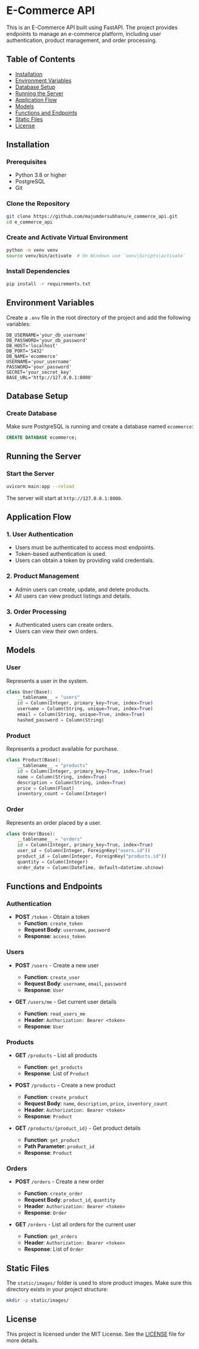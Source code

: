 # E-Commerce API

This is an E-Commerce API built using FastAPI. The project provides endpoints to manage an e-commerce platform, including user authentication, product management, and order processing.

## Table of Contents
- [Installation](#installation)
- [Environment Variables](#environment-variables)
- [Database Setup](#database-setup)
- [Running the Server](#running-the-server)
- [Application Flow](#application-flow)
- [Models](#models)
- [Functions and Endpoints](#functions-and-endpoints)
- [Static Files](#static-files)
- [License](#license)

## Installation

### Prerequisites
- Python 3.8 or higher
- PostgreSQL
- Git

### Clone the Repository
```bash
git clone https://github.com/majumdersubhanu/e_commerce_api.git
cd e_commerce_api
```

### Create and Activate Virtual Environment
```bash
python -m venv venv
source venv/bin/activate  # On Windows use `venv\Scripts\activate`
```

### Install Dependencies
```bash
pip install -r requirements.txt
```

## Environment Variables

Create a `.env` file in the root directory of the project and add the following variables:

```env
DB_USERNAME='your_db_username'
DB_PASSWORD='your_db_password'
DB_HOST='localhost'
DB_PORT='5432'
DB_NAME='ecommerce'
USERNAME='your_username'
PASSWORD='your_password'
SECRET='your_secret_key'
BASE_URL='http://127.0.0.1:8000'
```

## Database Setup

### Create Database
Make sure PostgreSQL is running and create a database named `ecommerce`:

```sql
CREATE DATABASE ecommerce;
```

## Running the Server

### Start the Server
```bash
uvicorn main:app --reload
```

The server will start at `http://127.0.0.1:8000`.

## Application Flow

### 1. User Authentication
- Users must be authenticated to access most endpoints.
- Token-based authentication is used.
- Users can obtain a token by providing valid credentials.

### 2. Product Management
- Admin users can create, update, and delete products.
- All users can view product listings and details.

### 3. Order Processing
- Authenticated users can create orders.
- Users can view their own orders.

## Models

### User
Represents a user in the system.

```python
class User(Base):
    __tablename__ = "users"
    id = Column(Integer, primary_key=True, index=True)
    username = Column(String, unique=True, index=True)
    email = Column(String, unique=True, index=True)
    hashed_password = Column(String)
```

### Product
Represents a product available for purchase.

```python
class Product(Base):
    __tablename__ = "products"
    id = Column(Integer, primary_key=True, index=True)
    name = Column(String, index=True)
    description = Column(String, index=True)
    price = Column(Float)
    inventory_count = Column(Integer)
```

### Order
Represents an order placed by a user.

```python
class Order(Base):
    __tablename__ = "orders"
    id = Column(Integer, primary_key=True, index=True)
    user_id = Column(Integer, ForeignKey("users.id"))
    product_id = Column(Integer, ForeignKey("products.id"))
    quantity = Column(Integer)
    order_date = Column(DateTime, default=datetime.utcnow)
```

## Functions and Endpoints

### Authentication
- **POST** `/token` - Obtain a token
  - **Function**: `create_token`
  - **Request Body**: `username`, `password`
  - **Response**: `access_token`

### Users
- **POST** `/users` - Create a new user
  - **Function**: `create_user`
  - **Request Body**: `username`, `email`, `password`
  - **Response**: `User`

- **GET** `/users/me` - Get current user details
  - **Function**: `read_users_me`
  - **Header**: `Authorization: Bearer <token>`
  - **Response**: `User`

### Products
- **GET** `/products` - List all products
  - **Function**: `get_products`
  - **Response**: List of `Product`

- **POST** `/products` - Create a new product
  - **Function**: `create_product`
  - **Request Body**: `name`, `description`, `price`, `inventory_count`
  - **Header**: `Authorization: Bearer <token>`
  - **Response**: `Product`

- **GET** `/products/{product_id}` - Get product details
  - **Function**: `get_product`
  - **Path Parameter**: `product_id`
  - **Response**: `Product`

### Orders
- **POST** `/orders` - Create a new order
  - **Function**: `create_order`
  - **Request Body**: `product_id`, `quantity`
  - **Header**: `Authorization: Bearer <token>`
  - **Response**: `Order`

- **GET** `/orders` - List all orders for the current user
  - **Function**: `get_orders`
  - **Header**: `Authorization: Bearer <token>`
  - **Response**: List of `Order`

## Static Files

The `static/images/` folder is used to store product images. Make sure this directory exists in your project structure:

```bash
mkdir -p static/images/
```

## License

This project is licensed under the MIT License. See the [LICENSE](LICENSE) file for more details.
